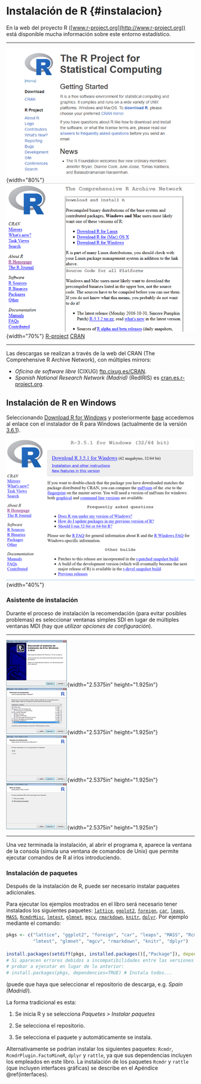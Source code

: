 # Instalación de R {#instalacion}






En la web del proyecto R
([www.r-project.org](http://www.r-project.org)) está disponible
mucha información sobre este entorno estadístico.


----------------------------------------   ------------------------------------
 ![](figuras/rproject.png){width="80%"}     ![](figuras/cran.png){width="70%"}
   [R-project](https://r-project.org)       [CRAN](https://cran.r-project.org) 
----------------------------------------   ------------------------------------

Las descargas se realizan a través de la web del CRAN (The Comprehensive
R Archive Network), con múltiples mirrors:

-  *Oficina de software libre* (CIXUG) [ftp.cixug.es/CRAN](http://ftp.cixug.es/CRAN/).
-  *Spanish National Research Network (Madrid)* (RedIRIS) es
[cran.es.r-project.org](http://cran.es.r-project.org/).


Instalación de R en Windows
---------------------------

Seleccionando [Download R for Windows](http://ftp.cixug.es/CRAN/bin/windows/) y posteriormente
[base](http://ftp.cixug.es/CRAN/bin/windows/base/) accedemos
al enlace con el instalador de R para Windows (actualmente de la versión
[3.6.1](http://ftp.cixug.es/CRAN/bin/windows/base/R-3.6.1-win.exe)).

![](figuras/R351.png){width="40%"}
    

### Asistente de instalación

Durante el proceso de instalación la recomendación (para evitar posibles
problemas) es seleccionar ventanas simples SDI en lugar de múltiples
ventanas MDI (hay que *utilizar opciones de configuración*).

------------------------------------------------------------   ------------------------------------------------------------
 ![](figuras/image3.png){width="2.5375in" height="1.925in"}     ![](figuras/image4.png){width="2.5375in" height="1.925in"}
 ![](figuras/image5.png){width="2.5375in" height="1.925in"}     ![](figuras/image6.png){width="2.5375in" height="1.925in"}
------------------------------------------------------------   ------------------------------------------------------------

Una vez terminada la instalación, al abrir el programa `R`, aparece la
ventana de la consola (simula una ventana de comandos de Unix) que permite 
ejecutar comandos de R al irlos introduciendo.


### Instalación de paquetes

Después de la instalación de R, puede ser necesario instalar paquetes
adicionales.

Para ejecutar los ejemplos mostrados en el libro será necesario tener instalados los siguientes paquetes:
[`lattice`](https://cran.r-project.org/web/packages/lattice/index.html), 
[`ggplot2`](https://cran.r-project.org/web/packages/ggplot2/index.html), 
[`foreign`](https://cran.r-project.org/web/packages/foreign/index.html), 
[`car`](https://cran.r-project.org/web/packages/car/index.html), 
[`leaps`](https://cran.r-project.org/web/packages/leaps/index.html), 
[`MASS`](https://cran.r-project.org/web/packages/MASS/index.html), 
[`RcmdrMisc`](https://cran.r-project.org/web/packages/RcmdrMisc/index.html), 
[`lmtest`](https://cran.r-project.org/web/packages/lmtest/index.html), 
[`glmnet`](https://cran.r-project.org/web/packages/glmnet/index.html), 
[`mgcv`](https://cran.r-project.org/web/packages/mgcv/index.html), 
[`rmarkdown`](https://cran.r-project.org/web/packages/rmarkdown/index.html), 
[`knitr`](https://cran.r-project.org/web/packages/knitr/index.html), 
[`dplyr`](https://cran.r-project.org/web/packages/dplyr/index.html).
Por ejemplo mediante el comando:

```r
pkgs <- c("lattice", "ggplot2", "foreign", "car", "leaps", "MASS", "RcmdrMisc", 
          "lmtest", "glmnet", "mgcv", "rmarkdown", "knitr", "dplyr")

install.packages(setdiff(pkgs, installed.packages()[,"Package"]), dependencies = TRUE)
# Si aparecen errores debidos a incompatibilidades entre las versiones de los paquetes, 
# probar a ejecutar en lugar de lo anterior:
# install.packages(pkgs, dependencies=TRUE) # Instala todos...
```

(puede que haya que seleccionar el repositorio de descarga, e.g. *Spain
(Madrid)*).

La forma tradicional es esta:

1.  Se inicia R y se selecciona *Paquetes > Instalar paquetes*

2.  Se selecciona el repositorio.

3.  Se selecciona el paquete y automáticamente se instala.

Alternativamente se podrían instalar los siguientes paquetes: `Rcmdr`,
`RcmdrPlugin.FactoMineR`, `dplyr` y `rattle`, ya que sus dependencias
incluyen los empleados en este libro.
La instalación de los paquetes `Rcmdr` y `rattle` (que incluyen interfaces gráficas) se describe 
en el Apéndice \@ref(interfaces). 

